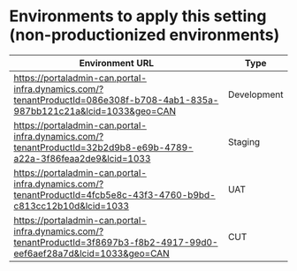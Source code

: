# Environments to apply this setting (non-productionized environments)

| Environment URL | Type|
|---|---|
| https://portaladmin-can.portal-infra.dynamics.com/?tenantProductId=086e308f-b708-4ab1-835a-987bb121c21a&lcid=1033&geo=CAN | Development |
| https://portaladmin-can.portal-infra.dynamics.com/?tenantProductId=32b2d9b8-e69b-4789-a22a-3f86feaa2de9&lcid=1033 | Staging |
| https://portaladmin-can.portal-infra.dynamics.com/?tenantProductId=4fcb5e8c-43f3-4760-b9bd-c813cc12b10d&lcid=1033 | UAT |
| https://portaladmin-can.portal-infra.dynamics.com/?tenantProductId=3f8697b3-f8b2-4917-99d0-eef6aef28a7d&lcid=1033&geo=CAN | CUT |

